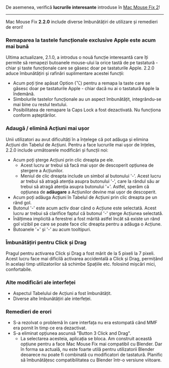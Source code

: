 De asemenea, verifică **lucrurile interesante** introduse în [Mac Mouse Fix 2](https://github.com/noah-nuebling/mac-mouse-fix/releases/tag/2.0.0)!

---

Mac Mouse Fix **2.2.0** include diverse îmbunătățiri de utilizare și remedieri de erori!

### Remaparea la tastele funcționale exclusive Apple este acum mai bună

Ultima actualizare, 2.1.0, a introdus o nouă funcție interesantă care îți permite să remapezi butoanele mouse-ului la orice tastă de pe tastatură - chiar și taste funcționale care se găsesc doar pe tastaturile Apple. 2.2.0 aduce îmbunătățiri și rafinări suplimentare acestei funcții:

- Acum poți ține apăsat Option (⌥) pentru a remapa la taste care se găsesc doar pe tastaturile Apple - chiar dacă nu ai o tastatură Apple la îndemână.
- Simbolurile tastelor funcționale au un aspect îmbunătățit, integrându-se mai bine cu restul textului.
- Posibilitatea de remapare la Caps Lock a fost dezactivată. Nu funcționa conform așteptărilor.

### Adaugă / elimină Acțiuni mai ușor

Unii utilizatori au avut dificultăți în a înțelege că pot adăuga și elimina Acțiuni din Tabelul de Acțiuni. Pentru a face lucrurile mai ușor de înțeles, 2.2.0 include următoarele modificări și funcții noi:

- Acum poți șterge Acțiuni prin clic dreapta pe ele.
  - Acest lucru ar trebui să facă mai ușor de descoperit opțiunea de ștergere a Acțiunilor.
  - Meniul de clic dreapta include un simbol al butonului '-'. Acest lucru ar trebui să atragă atenția asupra butonului '-', care la rândul său ar trebui să atragă atenția asupra butonului '+'. Astfel, sperăm că opțiunea de **adăugare** a Acțiunilor devine mai ușor de descoperit.
- Acum poți adăuga Acțiuni în Tabelul de Acțiuni prin clic dreapta pe un rând gol.
- Butonul '-' este acum activ doar când o Acțiune este selectată. Acest lucru ar trebui să clarifice faptul că butonul '-' șterge Acțiunea selectată.
- Înălțimea implicită a ferestrei a fost mărită astfel încât să existe un rând gol vizibil pe care se poate face clic dreapta pentru a adăuga o Acțiune.
- Butoanele '+' și '-' au acum tooltipuri.

### Îmbunătățiri pentru Click și Drag

Pragul pentru activarea Click și Drag a fost mărit de la 5 pixeli la 7 pixeli. Acest lucru face mai dificilă activarea accidentală a Click și Drag, permițând în același timp utilizatorilor să schimbe Spațiile etc. folosind mișcări mici, confortabile.

### Alte modificări ale interfeței

- Aspectul Tabelului de Acțiuni a fost îmbunătățit.
- Diverse alte îmbunătățiri ale interfeței.

### Remedieri de erori

- S-a rezolvat o problemă în care interfața nu era estompată când MMF era pornit în timp ce era dezactivat.
- S-a eliminat opțiunea ascunsă "Button 3 Click and Drag".
  - La selectarea acesteia, aplicația se bloca. Am construit această opțiune pentru a face Mac Mouse Fix mai compatibil cu Blender. Dar în forma sa actuală, nu este foarte utilă pentru utilizatorii Blender deoarece nu poate fi combinată cu modificatori de tastatură. Planific să îmbunătățesc compatibilitatea cu Blender într-o versiune viitoare.